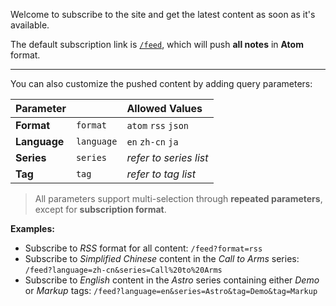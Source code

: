 Welcome to subscribe to the site and get the latest content as soon as it's available.

The default subscription link is [`/feed`](/feed), which will push **all notes** in **Atom** format.

---

You can also customize the pushed content by adding query parameters:

| Parameter || Allowed Values |
| - | - |:- |
| **Format** | `format` | `atom` `rss` `json` |
| **Language** | `language` | `en` `zh-cn` `ja` |
| **Series** | `series` | *refer to series list* |
| **Tag** | `tag` | *refer to tag list* |

> All parameters support multi-selection through **repeated parameters**, except for **subscription format**.

**Examples:**

- Subscribe to *RSS* format for all content: `/feed?format=rss`
- Subscribe to *Simplified Chinese* content in the *Call to Arms* series: `/feed?language=zh-cn&series=Call%20to%20Arms`
- Subscribe to *English* content in the *Astro* series containing either *Demo* or *Markup* tags: `/feed?language=en&series=Astro&tag=Demo&tag=Markup`
